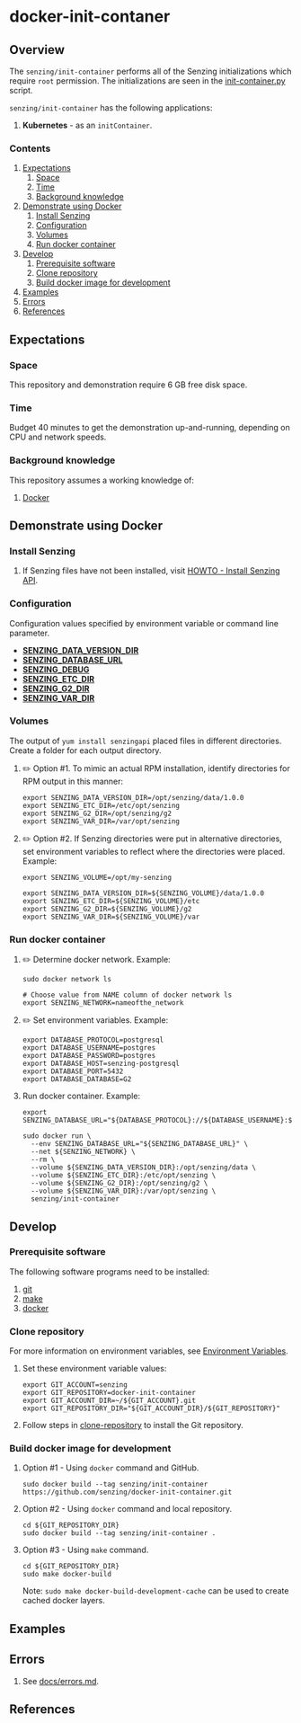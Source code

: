 # docker-init-contaner

## Overview

The `senzing/init-container` performs all of the Senzing initializations which require `root` permission.
The initializations are seen in the [init-container.py](init-container.py) script.

`senzing/init-container` has the following applications:

1. **Kubernetes** - as an `initContainer`.

### Contents

1. [Expectations](#expectations)
    1. [Space](#space)
    1. [Time](#time)
    1. [Background knowledge](#background-knowledge)
1. [Demonstrate using Docker](#demonstrate-using-docker)
    1. [Install Senzing](#install-senzing)
    1. [Configuration](#configuration)
    1. [Volumes](#volumes)
    1. [Run docker container](#run-docker-container)
1. [Develop](#develop)
    1. [Prerequisite software](#prerequisite-software)
    1. [Clone repository](#clone-repository)
    1. [Build docker image for development](#build-docker-image-for-development)
1. [Examples](#examples)
1. [Errors](#errors)
1. [References](#references)

## Expectations

### Space

This repository and demonstration require 6 GB free disk space.

### Time

Budget 40 minutes to get the demonstration up-and-running, depending on CPU and network speeds.

### Background knowledge

This repository assumes a working knowledge of:

1. [Docker](https://github.com/Senzing/knowledge-base/blob/master/WHATIS/docker.md)

## Demonstrate using Docker

### Install Senzing

1. If Senzing files have not been installed, visit
   [HOWTO - Install Senzing API](https://github.com/Senzing/knowledge-base/blob/master/HOWTO/install-senzing-api.md#docker).

### Configuration

Configuration values specified by environment variable or command line parameter.

- **[SENZING_DATA_VERSION_DIR](https://github.com/Senzing/knowledge-base/blob/master/lists/environment-variables.md#senzing_data_version_dir)**
- **[SENZING_DATABASE_URL](https://github.com/Senzing/knowledge-base/blob/master/lists/environment-variables.md#senzing_database_url)**
- **[SENZING_DEBUG](https://github.com/Senzing/knowledge-base/blob/master/lists/environment-variables.md#senzing_debug)**
- **[SENZING_ETC_DIR](https://github.com/Senzing/knowledge-base/blob/master/lists/environment-variables.md#senzing_etc_dir)**
- **[SENZING_G2_DIR](https://github.com/Senzing/knowledge-base/blob/master/lists/environment-variables.md#senzing_g2_dir)**
- **[SENZING_VAR_DIR](https://github.com/Senzing/knowledge-base/blob/master/lists/environment-variables.md#senzing_var_dir)**

### Volumes

The output of `yum install senzingapi` placed files in different directories.
Create a folder for each output directory.

1. :pencil2: Option #1.
   To mimic an actual RPM installation,
   identify directories for RPM output in this manner:

    ```console
    export SENZING_DATA_VERSION_DIR=/opt/senzing/data/1.0.0
    export SENZING_ETC_DIR=/etc/opt/senzing
    export SENZING_G2_DIR=/opt/senzing/g2
    export SENZING_VAR_DIR=/var/opt/senzing
    ```

1. :pencil2: Option #2.
   If Senzing directories were put in alternative directories,
   set environment variables to reflect where the directories were placed.
   Example:

    ```console
    export SENZING_VOLUME=/opt/my-senzing

    export SENZING_DATA_VERSION_DIR=${SENZING_VOLUME}/data/1.0.0
    export SENZING_ETC_DIR=${SENZING_VOLUME}/etc
    export SENZING_G2_DIR=${SENZING_VOLUME}/g2
    export SENZING_VAR_DIR=${SENZING_VOLUME}/var
    ```

### Run docker container

1. :pencil2: Determine docker network.
   Example:

    ```console
    sudo docker network ls

    # Choose value from NAME column of docker network ls
    export SENZING_NETWORK=nameofthe_network
    ```

1. :pencil2: Set environment variables.
   Example:

    ```console
    export DATABASE_PROTOCOL=postgresql
    export DATABASE_USERNAME=postgres
    export DATABASE_PASSWORD=postgres
    export DATABASE_HOST=senzing-postgresql
    export DATABASE_PORT=5432
    export DATABASE_DATABASE=G2
    ```

1. Run docker container.
   Example:

    ```console
    export SENZING_DATABASE_URL="${DATABASE_PROTOCOL}://${DATABASE_USERNAME}:${DATABASE_PASSWORD}@${DATABASE_HOST}:${DATABASE_PORT}/${DATABASE_DATABASE}"

    sudo docker run \
      --env SENZING_DATABASE_URL="${SENZING_DATABASE_URL}" \
      --net ${SENZING_NETWORK} \
      --rm \
      --volume ${SENZING_DATA_VERSION_DIR}:/opt/senzing/data \
      --volume ${SENZING_ETC_DIR}:/etc/opt/senzing \
      --volume ${SENZING_G2_DIR}:/opt/senzing/g2 \
      --volume ${SENZING_VAR_DIR}:/var/opt/senzing \
      senzing/init-container
    ```

## Develop

### Prerequisite software

The following software programs need to be installed:

1. [git](https://github.com/Senzing/knowledge-base/blob/master/HOWTO/install-git.md)
1. [make](https://github.com/Senzing/knowledge-base/blob/master/HOWTO/install-make.md)
1. [docker](https://github.com/Senzing/knowledge-base/blob/master/HOWTO/install-docker.md)

### Clone repository

For more information on environment variables,
see [Environment Variables](https://github.com/Senzing/knowledge-base/blob/master/lists/environment-variables.md).

1. Set these environment variable values:

    ```console
    export GIT_ACCOUNT=senzing
    export GIT_REPOSITORY=docker-init-container
    export GIT_ACCOUNT_DIR=~/${GIT_ACCOUNT}.git
    export GIT_REPOSITORY_DIR="${GIT_ACCOUNT_DIR}/${GIT_REPOSITORY}"
    ```

1. Follow steps in [clone-repository](https://github.com/Senzing/knowledge-base/blob/master/HOWTO/clone-repository.md) to install the Git repository.

### Build docker image for development

1. Option #1 - Using `docker` command and GitHub.

    ```console
    sudo docker build --tag senzing/init-container https://github.com/senzing/docker-init-container.git
    ```

1. Option #2 - Using `docker` command and local repository.

    ```console
    cd ${GIT_REPOSITORY_DIR}
    sudo docker build --tag senzing/init-container .
    ```

1. Option #3 - Using `make` command.

    ```console
    cd ${GIT_REPOSITORY_DIR}
    sudo make docker-build
    ```

    Note: `sudo make docker-build-development-cache` can be used to create cached docker layers.

## Examples

## Errors

1. See [docs/errors.md](docs/errors.md).

## References
